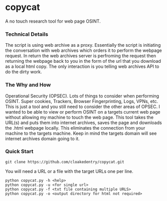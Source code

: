 # copycat

A no touch research tool for web page OSINT.


### Technical Details
The script is using web archive as a proxy. Essentially the script is initiating the conversation with web archives which orders it to perform the webpage request. In return the web archives server is perfroming the request then returning the webpage back to you in the form of the url that you download as a local html copy. The only interaction is you telling web archives API to do the dirty work.

### The Why and How
Operational Security (OPSEC). Lots of things to consider when performing OSINT. Super cookies, Trackers, Browser Fingerprinting, Logs, VPNs, etc. This is just a tool and you still need to consider the other areas of OPSEC. I wanted to be able to view or perform OSINT on a targets current web page without allowing my machine to touch the web page. This tool takes the URL(s) and puts them into internet archives, saves the page and downloads the .html webpage locally. This eliminates the connection from your machine to the targets machine. Keep in mind the targets domain will see internet archives domain going to it. 



### Quick Start
```
git clone https://github.com/cloakedentry/copycat.git
```

You will need a URL or a file with the target URLs one per line. 

```
python copycat.py -h <help>
python copycat.py -u <for single url>
python copycat.py -f <txt file containing multiple URLS> 
python copycat.py -o <output directory for html not required>
```
